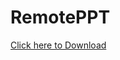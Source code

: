 # RemotePPT 
[Click here to Download](http://https://github.com/whunmr/RemotePPT/blob/master/RemotePPT_Mac.dmg?raw=true)
